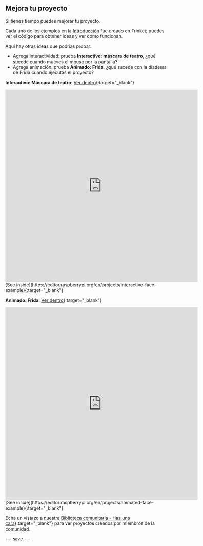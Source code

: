 ## Mejora tu proyecto

Si tienes tiempo puedes mejorar tu proyecto.

Cada uno de los ejemplos en la [Introducción](.) fue  creado en Trinket; puedes ver el código para obtener ideas y ver cómo funcionan.

Aquí hay otras ideas que podrías probar:
- Agrega interactividad: prueba **Interactivo: máscara de teatro**, ¿qué sucede cuando mueves el mouse por la pantalla?
- Agrega animación: prueba **Animado: Frida**, ¿qué sucede con la diadema de Frida cuando ejecutas el proyecto?

**Interactivo: Máscara de teatro**: [Ver dentro](https://trinket.io/python/b0cb18ab28){:target="_blank"}
<iframe src="https://editor.raspberrypi.org/en/embed/viewer/interactive-face-example" width="600" height="600" frameborder="0" marginwidth="0" marginheight="0" allowfullscreen>
</iframe> [See inside](https://editor.raspberrypi.org/en/projects/interactive-face-example){:target="_blank"}

**Animado: Frida**: [Ver dentro](https://trinket.io/python/40c8b09794){:target="_blank"}
<iframe src="https://editor.raspberrypi.org/en/embed/viewer/animated-face-example" width="600" height="600" frameborder="0" marginwidth="0" marginheight="0" allowfullscreen>
</iframe> [See inside](https://editor.raspberrypi.org/en/projects/animated-face-example){:target="_blank"}

Echa un vistazo a nuestra [Biblioteca comunitaria - Haz una cara](https://wke.lt/w/s/8sVH4f){:target="_blank"} para ver proyectos creados por miembros de la comunidad.

--- save ---
